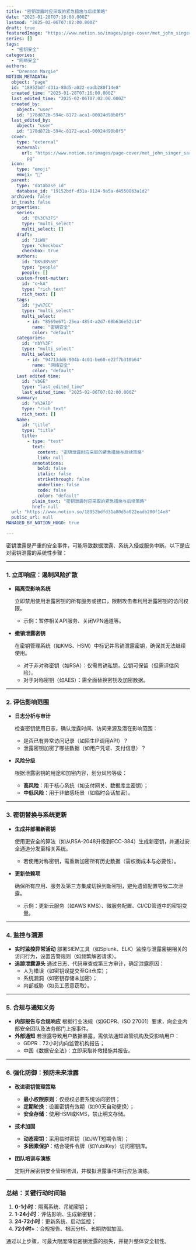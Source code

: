 ```yaml
---
title: "密钥泄露时应采取的紧急措施与后续策略"
date: "2025-01-28T07:16:00.000Z"
lastmod: "2025-02-06T07:02:00.000Z"
draft: true
featuredImage: "https://www.notion.so/images/page-cover/met_john_singer_sargent_morocco.jpg"
series: []
tags:
  - "密钥安全"
categories:
  - "网络安全"
authors:
  - "Drennon Margie"
NOTION_METADATA:
  object: "page"
  id: "18952bdf-d31a-80d5-a022-eadb280f14e8"
  created_time: "2025-01-28T07:16:00.000Z"
  last_edited_time: "2025-02-06T07:02:00.000Z"
  created_by:
    object: "user"
    id: "178d872b-594c-8172-aca1-00024d90b8f5"
  last_edited_by:
    object: "user"
    id: "178d872b-594c-8172-aca1-00024d90b8f5"
  cover:
    type: "external"
    external:
      url: "https://www.notion.so/images/page-cover/met_john_singer_sargent_morocco.j\
        pg"
  icon:
    type: "emoji"
    emoji: "🔐"
  parent:
    type: "database_id"
    database_id: "19152bdf-d31a-8124-9a5a-d4550863a1d2"
  archived: false
  in_trash: false
  properties:
    series:
      id: "B%3C%3FS"
      type: "multi_select"
      multi_select: []
    draft:
      id: "JiWU"
      type: "checkbox"
      checkbox: true
    authors:
      id: "bK%3B%5B"
      type: "people"
      people: []
    custom-front-matter:
      id: "c~kA"
      type: "rich_text"
      rich_text: []
    tags:
      id: "jw%7CC"
      type: "multi_select"
      multi_select:
        - id: "8569e671-25ea-4854-a2d7-68b636e52c14"
          name: "密钥安全"
          color: "default"
    categories:
      id: "nbY%3F"
      type: "multi_select"
      multi_select:
        - id: "94713dd6-904b-4c01-be60-e22f7b310b64"
          name: "网络安全"
          color: "default"
    Last edited time:
      id: "vbGE"
      type: "last_edited_time"
      last_edited_time: "2025-02-06T07:02:00.000Z"
    summary:
      id: "x%3AlD"
      type: "rich_text"
      rich_text: []
    Name:
      id: "title"
      type: "title"
      title:
        - type: "text"
          text:
            content: "密钥泄露时应采取的紧急措施与后续策略"
            link: null
          annotations:
            bold: false
            italic: false
            strikethrough: false
            underline: false
            code: false
            color: "default"
          plain_text: "密钥泄露时应采取的紧急措施与后续策略"
          href: null
  url: "https://www.notion.so/18952bdfd31a80d5a022eadb280f14e8"
  public_url: null
MANAGED_BY_NOTION_HUGO: true

---
```



密钥泄露是严重的安全事件，可能导致数据泄露、系统入侵或服务中断。以下是应对密钥泄露的系统性步骤：


---


### **1. 立即响应：遏制风险扩散**

- **隔离受影响系统**

	立即禁用使用泄露密钥的所有服务或接口，限制攻击者利用泄露密钥的访问权限。

	- 示例：暂停相关API服务、关闭VPN通道等。
- **撤销泄露密钥**

	在密钥管理系统（如KMS、HSM）中标记并吊销泄露密钥，确保其无法继续使用。

	- 对于非对称密钥（如RSA）：仅需吊销私钥，公钥可保留（但需评估风险）。
	- 对于对称密钥（如AES）：需全面替换密钥及加密数据。

---


### **2. 评估影响范围**

- **日志分析与审计**

	检查密钥使用日志，确认泄露时间、访问来源及潜在影响范围：

	- 是否已有异常访问记录（如陌生IP调用API）？
	- 泄露密钥加密了哪些数据（如用户凭证、支付信息）？
- **风险分级**

	根据泄露密钥的用途和加密内容，划分风险等级：

	- **高风险**：用于核心系统（如支付网关、数据库主密钥）；
	- **中低风险**：用于非敏感场景（如临时会话加密）。

---


### **3. 密钥替换与系统更新**

- **生成并部署新密钥**

	使用更安全的算法（如从RSA-2048升级到ECC-384）生成新密钥，并通过安全通道分发至相关系统。

	- 若使用对称密钥，需重新加密所有历史数据（需权衡成本与必要性）。
- **更新依赖项**

	确保所有应用、服务及第三方集成切换到新密钥，避免遗留配置导致二次泄露。

	- 示例：更新云服务（如AWS KMS）、微服务配置、CI/CD管道中的密钥变量。

---


### **4. 监控与溯源**

- **实时监控异常活动**
部署SIEM工具（如Splunk、ELK）监控与泄露密钥相关的访问行为，设置告警规则（如频繁解密请求）。
- **追踪泄露源头**
通过日志、代码审查或第三方审计，确定泄露原因：
	- 人为错误（如密钥误提交至Git仓库）；
	- 系统漏洞（如密钥存储未加密）；
	- 内部威胁（如员工恶意窃取）。

---


### **5. 合规与通知义务**

- **内部报告与合规响应**
根据行业法规（如GDPR、ISO 27001）要求，向企业内部安全团队及法务部门上报事件。
- **外部通知**
若泄露导致用户数据暴露，需依法通知监管机构及受影响用户：
	- GDPR：72小时内向监管机构报告；
	- 中国《数据安全法》：立即采取补救措施并报告。

---


### **6. 强化防御：预防未来泄露**

- **改进密钥管理策略**
	- **最小权限原则**：仅授权必要系统访问密钥；
	- **定期轮换**：设置密钥有效期（如90天自动更换）；
	- **安全存储**：使用HSM或KMS，禁止明文存储。
- **技术加固**
	- **动态密钥**：采用临时密钥（如JWT短期令牌）；
	- **多因素保护**：结合硬件令牌（如YubiKey）访问密钥库。
- **团队培训与演练**

	定期开展密钥安全管理培训，并模拟泄露事件进行应急演练。


---


### 总结：关键行动时间轴

1. **0-1小时**：隔离系统、吊销密钥；
1. **1-24小时**：评估影响、生成新密钥；
1. **24-72小时**：更新系统、启动监控；
1. **72小时+**：合规报告、根因分析、长期防御加固。

通过以上步骤，可最大限度降低密钥泄露的损失，并提升整体安全韧性。

